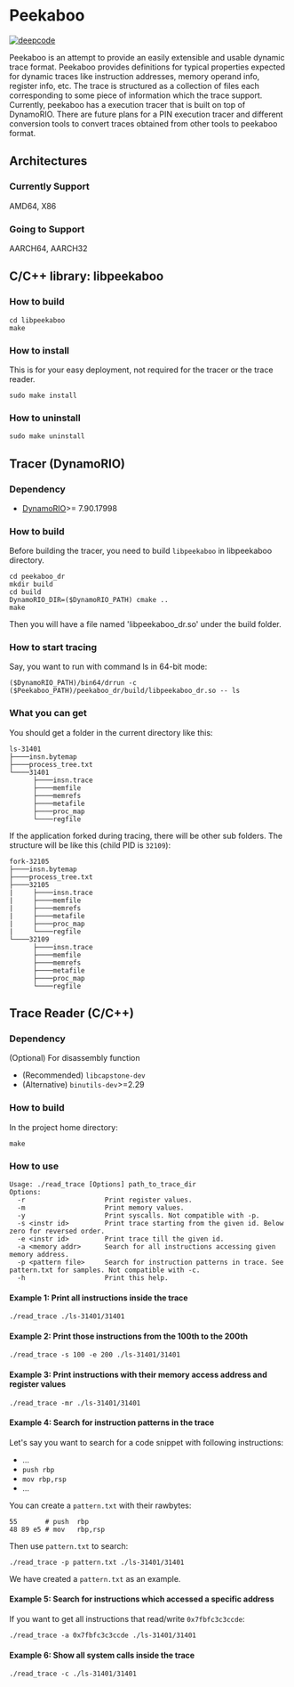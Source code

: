 # Peekaboo
[![deepcode](https://www.deepcode.ai/api/gh/badge?key=eyJhbGciOiJIUzI1NiIsInR5cCI6IkpXVCJ9.eyJwbGF0Zm9ybTEiOiJnaCIsIm93bmVyMSI6Im1lbHlueCIsInJlcG8xIjoicGVla2Fib28iLCJpbmNsdWRlTGludCI6ZmFsc2UsImF1dGhvcklkIjoyNDY3OSwiaWF0IjoxNjA0OTI1NjI0fQ.YSBSFLNaSRmg13ZSL4QDfpDUXTbf5umrrKcCyztJ2PE)](https://www.deepcode.ai/app/gh/melynx/peekaboo/_/dashboard?utm_content=gh%2Fmelynx%2Fpeekaboo)

Peekaboo is an attempt to provide an easily extensible and usable dynamic trace
format. Peekaboo provides definitions for typical properties expected for
dynamic traces like instruction addresses, memory operand info, register info,
etc. The trace is structured as a collection of files each corresponding to some
piece of information which the trace support. Currently, peekaboo has a
execution tracer that is built on top of DynamoRIO. There are future plans for a
PIN execution tracer and different conversion tools to convert traces obtained
from other tools to peekaboo format.

## Architectures
### Currently Support
AMD64, X86
### Going to Support
AARCH64, AARCH32

## C/C++ library: libpeekaboo
### How to build
```
cd libpeekaboo
make
```
### How to install
This is for your easy deployment, not required for the tracer or the trace reader.
```
sudo make install
```
### How to uninstall
```
sudo make uninstall
```

## Tracer (DynamoRIO)
### Dependency
- [DynamoRIO](https://github.com/DynamoRIO/dynamorio)>= 7.90.17998

### How to build
Before building the tracer, you need to build `libpeekaboo` in libpeekaboo directory.
```
cd peekaboo_dr
mkdir build
cd build
DynamoRIO_DIR=($DynamoRIO_PATH) cmake ..
make
```
Then you will have a file named 'libpeekaboo_dr.so' under the build folder.
### How to start tracing
Say, you want to run with command ls in 64-bit mode:
```
($DynamoRIO_PATH)/bin64/drrun -c ($Peekaboo_PATH)/peekaboo_dr/build/libpeekaboo_dr.so -- ls
```
### What you can get
You should get a folder in the current directory like this:
```
ls-31401
├────insn.bytemap
├────process_tree.txt
└────31401
      ├────insn.trace
      ├────memfile
      ├────memrefs
      ├────metafile
      ├────proc_map
      └────regfile
```
If the application forked during tracing, there will be other sub folders. The structure will be like this (child PID is `32109`):
```
fork-32105
├────insn.bytemap
├────process_tree.txt
├────32105
|     ├────insn.trace
|     ├────memfile
|     ├────memrefs
|     ├────metafile
|     ├────proc_map
|     └────regfile
└────32109
      ├────insn.trace
      ├────memfile
      ├────memrefs
      ├────metafile
      ├────proc_map
      └────regfile
```
## Trace Reader (C/C++)
### Dependency
(Optional) For disassembly function
- (Recommended) `libcapstone-dev`
- (Alternative) `binutils-dev`>=2.29

### How to build
In the project home directory:
```
make
```
### How to use
```
Usage: ./read_trace [Options] path_to_trace_dir
Options:
  -r                    Print register values.
  -m                    Print memory values.
  -y                    Print syscalls. Not compatible with -p.
  -s <instr id>         Print trace starting from the given id. Below zero for reversed order.
  -e <instr id>         Print trace till the given id.
  -a <memory addr>      Search for all instructions accessing given memory address.
  -p <pattern file>     Search for instruction patterns in trace. See pattern.txt for samples. Not compatible with -c.
  -h                    Print this help.
```
#### Example 1: Print all instructions inside the trace
```
./read_trace ./ls-31401/31401
```
#### Example 2: Print those instructions from the 100th to the 200th
```
./read_trace -s 100 -e 200 ./ls-31401/31401
```
#### Example 3: Print instructions with their memory access address and register values
```
./read_trace -mr ./ls-31401/31401
```
#### Example 4: Search for instruction patterns in the trace
Let's say you want to search for a code snippet with following instructions:
- ...
- `push rbp` 
- `mov rbp,rsp`
- ...

You can create a `pattern.txt` with their rawbytes:
```
55       # push  rbp
48 89 e5 # mov   rbp,rsp
```
Then use `pattern.txt` to search:
```
./read_trace -p pattern.txt ./ls-31401/31401
```
We have created a `pattern.txt` as an example.
#### Example 5: Search for instructions which accessed a specific address
If you want to get all instructions that read/write `0x7fbfc3c3ccde`:
```
./read_trace -a 0x7fbfc3c3ccde ./ls-31401/31401
```
#### Example 6: Show all system calls inside the trace
```
./read_trace -c ./ls-31401/31401
```
